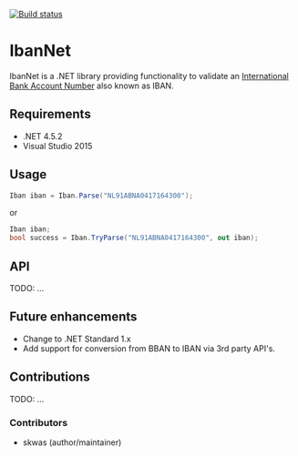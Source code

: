 ﻿[![Build status](https://ci.appveyor.com/api/projects/status/469oo89bngrkgh2l?svg=true)](https://ci.appveyor.com/project/skwasjer/ibannet)

# IbanNet

IbanNet is a .NET library providing functionality to validate an [International Bank Account Number](https://en.wikipedia.org/wiki/International_Bank_Account_Number) also known as IBAN.

## Requirements

- .NET 4.5.2
- Visual Studio 2015

## Usage

```csharp
Iban iban = Iban.Parse("NL91ABNA0417164300");
```
or

```csharp
Iban iban;
bool success = Iban.TryParse("NL91ABNA0417164300", out iban);
```

## API

TODO: ...

## Future enhancements
- Change to .NET Standard 1.x
- Add support for conversion from BBAN to IBAN via 3rd party API's.

## Contributions

TODO: ...

### Contributors
- skwas (author/maintainer)
